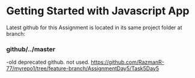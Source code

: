# Getting Started with Javascript App

Latest github for this Assignment is located in its same project folder at branch:
### github/../master

-old deprecated github. not used. 
https://github.com/RazmanR-77/myrepo1/tree/feature-branch/AssignmentDay5/Task5Day5




